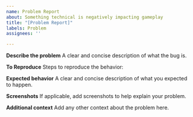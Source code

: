 ```yaml
---
name: Problem Report
about: Something technical is negatively impacting gameplay
title: "[Problem Report]"
labels: Problem
assignees: ''

---
```


**Describe the problem**
A clear and concise description of what the bug is.

**To Reproduce**
Steps to reproduce the behavior:

**Expected behavior**
A clear and concise description of what you expected to happen.

**Screenshots**
If applicable, add screenshots to help explain your problem.

**Additional context**
Add any other context about the problem here.
